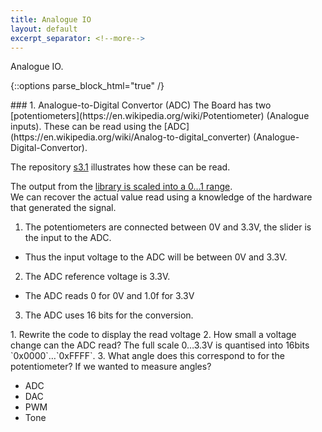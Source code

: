 ```yaml
---
title: Analogue IO
layout: default
excerpt_separator: <!--more-->
---
```

Analogue IO.
<!--more-->

{::options parse_block_html="true" /}

<section class="exercise">
### 1. Analogue-to-Digital Convertor (ADC)
The Board has two [potentiometers](https://en.wikipedia.org/wiki/Potentiometer) (Analogue inputs).  These can be read using the [ADC](https://en.wikipedia.org/wiki/Analog-to-digital_converter) (Analogue-Digital-Convertor).

The repository [s3.1](https://github.com/kf5011/s3.1) illustrates how these can be read.

The output from the [library is scaled into a 0…1 range](https://os.mbed.com/docs/latest/reference/analogin.html).  
We can recover the actual value read using a knowledge of the hardware that generated the signal.

1. The potentiometers are connected between 0V and 3.3V, the slider is the input to the ADC.  
  * Thus the input voltage to the ADC will be between 0V and 3.3V.
2.  The ADC reference voltage is 3.3V.
  * The ADC reads 0 for 0V and 1.0f for 3.3V
3. The ADC uses 16 bits for the conversion.

<section class="question">
1. Rewrite the code to display the read voltage
2. How small a voltage change can the ADC read?  The full scale 0…3.3V is quantised into 16bits `0x0000`…`0xFFFF`.
3. What angle does this correspond to for the potentiometer?   If we wanted to measure angles?
</section>
</section>

- ADC
- DAC
- PWM
- Tone
